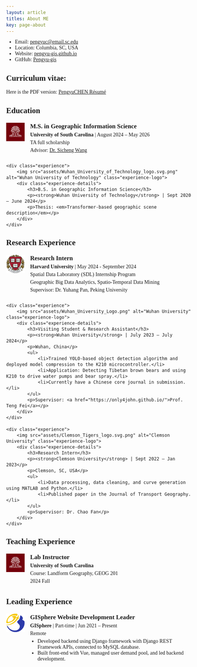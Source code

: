 ```yaml
---
layout: article
titles: About ME
key: page-about
---
```


<style>
    body {
        font-family: "Times New Roman", Times, serif;
    }
    .publication-title {
        font-weight: bold;
    }
    .publication-authors {
        font-style: italic;
    }
    .publication-date {
        font-style: normal;
    }
    .experience-section {
        margin-top: 20px;
    }
    .experience {
        display: flex;
        align-items: flex-start;
        margin-bottom: 20px;
    }
    .experience-logo {
        width: 50px;
        height: 50px;
        margin-right: 15px;
    }
    .experience-details h3 {
        margin: 0;
        font-size: 1.2em;
        font-weight: bold;
    }
    .experience-details p {
        margin: 5px 0;
    }
    .experience-details ul {
        padding-left: 20px;
        margin: 5px 0;
    }
</style>

- Email: [pengyuc@email.sc.edu](mailto:pengyuc@email.sc.edu)
- Location: Columbia, SC, USA
- Website: [pengyu-gis.github.io](https://pengyu-gis.github.io/)
- GitHub: [Pengyu-gis](https://github.com/Pengyu-gis)
    
## Curriculum vitae:
Here is the PDF version: [PengyuCHEN Résumé](/Pengyu-CV.pdf)
<br>

## Education

<div class="experience-section">
    <div class="experience">
        <img src="assets/usclogo.png" alt="University of South Carolina" class="experience-logo">
        <div class="experience-details">
            <h3>M.S. in Geographic Information Science</h3>
            <p><strong>University of South Carolina</strong> | August 2024 – May 2026</p>
            <p>TA full scholarship</p>
            <p>Advisor: <a href="https://scholar.google.com/citations?user=ul3VlbgAAAAJ&hl=en">Dr. Sicheng Wang</a></p>
        </div>
    </div>

    <div class="experience">
        <img src="assets/Wuhan_University_of_Technology_logo.svg.png" alt="Wuhan University of Technology" class="experience-logo">
        <div class="experience-details">
            <h3>B.S. in Geographic Information Science</h3>
            <p><strong>Wuhan University of Technology</strong> | Sept 2020 – June 2024</p>
            <p>Thesis: <em>Transformer-based geographic scene description</em></p>
        </div>
    </div>
</div>


## Research Experience

<div class="experience-section">
    <div class="experience">
        <img src="assets/Harvardlogo.png" alt="Harvard University" class="experience-logo">
        <div class="experience-details">
            <h3>Research Intern</h3>
            <p><strong>Harvard University</strong> | May 2024 - September 2024</p>
            <p>Spatial Data Laboratory (SDL) Internship Program</p>
            <p>Geographic Big Data Analytics, Spatio-Temporal Data Mining</p>
            <p>Supervisor: Dr. Yuhang Pan, Peking University</p>
        </div>
    </div>

    <div class="experience">
        <img src="assets/Wuhan_University_Logo.png" alt="Wuhan University" class="experience-logo">
        <div class="experience-details">
            <h3>Visiting Student & Research Assistant</h3>
            <p><strong>Wuhan University</strong> | July 2023 – July 2024</p>
            <p>Wuhan, China</p>
            <ul>
                <li>Trained YOLO-based object detection algorithm and deployed model compression to the K210 microcontroller.</li>
                <li>Application: Detecting Tibetan brown bears and using K210 to drive water pumps and bear spray.</li>
                <li>Currently have a Chinese core journal in submission.</li>
            </ul>
            <p>Supervisor: <a href="https://only4john.github.io/">Prof. Teng Fei</a></p>
        </div>
    </div>

    <div class="experience">
        <img src="assets/Clemson_Tigers_logo.svg.png" alt="Clemson University" class="experience-logo">
        <div class="experience-details">
            <h3>Research Intern</h3>
            <p><strong>Clemson University</strong> | Sept 2022 – Jan 2023</p>
            <p>Clemson, SC, USA</p>
            <ul>
                <li>Data processing, data cleaning, and curve generation using MATLAB and Python.</li>
                <li>Published paper in the Journal of Transport Geography.</li>
            </ul>
            <p>Supervisor: Dr. Chao Fan</p>
        </div>
    </div>
</div>


## Teaching Experience

<div class="experience-section">
    <div class="experience">
        <img src="assets/usclogo.png" alt="University of South Carolina" class="experience-logo">
        <div class="experience-details">
            <h3>Lab Instructor</h3>
            <p><strong>University of South Carolina</strong></p>
            <p>Course: Landform Geography, GEOG 201</p>
            <p>2024 Fall</p>
        </div>
    </div>
</div>



## Leading Experience
<div class="experience-section">
    <div class="experience">
        <img src="assets/gispherelogo.png" alt="GISphere" class="experience-logo">
        <div class="experience-details">
            <h3>GISphere Website Development Leader</h3>
            <p><strong>GISphere</strong> | Part-time | Jun 2021 – Present</p>
            <p>Remote</p>
            <ul>
                <li>Developed backend using Django framework with Django REST Framework APIs, connected to MySQL database.</li>
                <li>Built front-end with Vue, managed user demand pool, and led backend development.</li>
            </ul>
        </div>
    </div>
</div>
